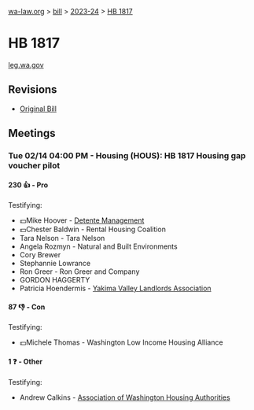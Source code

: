 [wa-law.org](/) > [bill](/bill/) > [2023-24](/bill/2023-24/) > [HB 1817](/bill/2023-24/hb/1817/)

# HB 1817
[leg.wa.gov](https://app.leg.wa.gov/billsummary?BillNumber=1817&Year=2023&Initiative=false)

## Revisions
* [Original Bill](1/)

## Meetings
### Tue 02/14 04:00 PM - Housing (HOUS): HB 1817 Housing gap voucher pilot
#### 230 👍 - Pro
Testifying:
* 💵Mike Hoover - [Detente Management](/org/detente_management/)
* 💵Chester Baldwin - Rental Housing Coalition
* Tara Nelson - Tara Nelson
* Angela Rozmyn - Natural and Built Environments
* Cory Brewer
* Stephannie Lowrance
* Ron Greer - Ron Greer and Company
* GORDON HAGGERTY
* Patricia Hoendermis - [Yakima Valley Landlords Association](/org/yakima_valley_landlords_association/)

#### 87 👎 - Con
Testifying:
* 💵Michele Thomas - Washington Low Income Housing Alliance

#### 1 ❓ - Other
Testifying:
* Andrew Calkins - [Association of Washington Housing Authorities](/org/association_of_washington_housing_authorities/)
